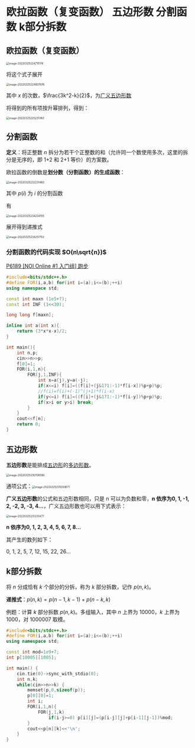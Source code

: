 # 欧拉函数（复变函数） 五边形数 分割函数 k部分拆数

## 欧拉函数（复变函数）

<img src="http://nme-200t.oss-cn-hangzhou.aliyuncs.com/template/2022-04-06-112610.jpg" alt="image-20220325224715174" style="zoom:50%;" />

将这个式子展开

<img src="http://nme-200t.oss-cn-hangzhou.aliyuncs.com/template/2022-04-06-112620.jpg" alt="image-20220325224807676" style="zoom:50%;" />

其中 $x$ 的次数，$\frac{3k^2-k}{2}$，为[广义五边形数](https://zh.wikipedia.org/wiki/廣義五邊形數)

将得到的所有项按升幂排列，得到：

<img src="http://nme-200t.oss-cn-hangzhou.aliyuncs.com/template/2022-04-06-112629.jpg" alt="image-20220325225231363" style="zoom:50%;" />

## 分割函数

**定义**：将正整数 $n$ 拆分为若干个正整数的和（允许同一个数使用多次，这里的拆分是无序的，即 1+2 和 2+1 等价）的方案数。

欧拉函数的倒数是**划分数（分割函数）**的**生成函数**：

<img src="http://nme-200t.oss-cn-hangzhou.aliyuncs.com/template/2022-04-06-112633.jpg" alt="image-20220325232231460" style="zoom:50%;" />

其中 $p(i)$ 为 $i$ 的分割函数

有

<img src="http://nme-200t.oss-cn-hangzhou.aliyuncs.com/template/2022-04-06-112638.jpg" alt="image-20220325234204155" style="zoom:50%;" />

展开得到递推式

<img src="http://nme-200t.oss-cn-hangzhou.aliyuncs.com/template/2022-04-06-112643.jpg" alt="image-20220325234251753" style="zoom:50%;" />

### 分割函数的代码实现 $O(n\sqrt{n})$

[P6189 [NOI Online #1 入门组] 跑步](https://www.luogu.com.cn/problem/P6189)

```cpp
#include<bits/stdc++.h>
#define FOR(i,a,b) for(int i=(a);i<=(b);++i)
using namespace std;

const int maxn (1e5+7);
const int INF (1<<30);

long long f[maxn];

inline int a(int x){
    return (3*x*x-x)/2;
}

int main(){
    int n,p;
    cin>>n>>p;
    f[0]=1;
    FOR(i,1,n){
        FOR(j,1,INF){
            int x=a(j),y=a(-j);
            if(x<=i) f[i]=((f[i]+(j&1?1:-1)*f[i-x])%p+p)%p;
            //f(i)=f(i)+(-1)^(j+1)*f(i-x)
            if(y<=i) f[i]=((f[i]+(j&1?1:-1)*f[i-y])%p+p)%p;
            if(x>i or y>i) break;
        }
    }
    cout<<f[n];
    return 0;
}
```



## 五边形数

**五边形数**是能排成[五边形](https://zh.wikipedia.org/wiki/五邊形)的[多边形数](https://zh.wikipedia.org/wiki/多邊形數)。

<img src="http://nme-200t.oss-cn-hangzhou.aliyuncs.com/template/2022-04-06-112647.jpg" alt="image-20220325230706580" style="zoom:50%;" />

通项公式：<img src="http://nme-200t.oss-cn-hangzhou.aliyuncs.com/template/2022-04-06-112650.jpg" alt="image-20220325231030671" style="zoom:50%;" />

**广义五边形数**的公式和五边形数相同，只是 n 可以为负数和零，**n 依序为0, 1, -1, 2, -2, 3, -3, 4...**，广义五边形数也可以用下式表示：

<img src="http://nme-200t.oss-cn-hangzhou.aliyuncs.com/template/2022-04-06-112659.jpg" alt="image-20220325231233477" style="zoom:50%;" />

**n 依序为0, 1, 2, 3, 4, 5, 6, 7, 8...**

其产生的数列如下：

0, 1, 2, 5, 7, 12, 15, 22, 26...

## k部分拆数

将 $n$ 分成恰有 $k$ 个部分的分拆，称为 $k$ 部分拆数，记作 $p(n,k)$。

**递推式**：$p(n,k)=p(n-1,k-1)+p(n-k,k)$

例题：计算 $k$ 部分拆数 $p(n,k)$。多组输入，其中 $n$ 上界为 $10000$，$k$ 上界为 $1000$，对 $1000007$ 取模。
```cpp
#include<bits/stdc++.h>
#define FOR(i,a,b) for(int i=(a);i<=(b);++i)
using namespace std;

const int mod=1e9+7;
int p[10005][1005];

int main() {
    cin.tie(0)->sync_with_stdio(0);
    int n,k;
    while(cin>>n>>k) {
        memset(p,0,sizeof(p));
        p[0][0]=1;
        int i;
        FOR(i,1,n){
            FOR(j,1,k)
                if(i-j>=0) p[i][j]=(p[i-j][j]+p[i-1][j-1])%mod;
        }
        cout<<p[n][k]<<'\n';
    }
}
```
